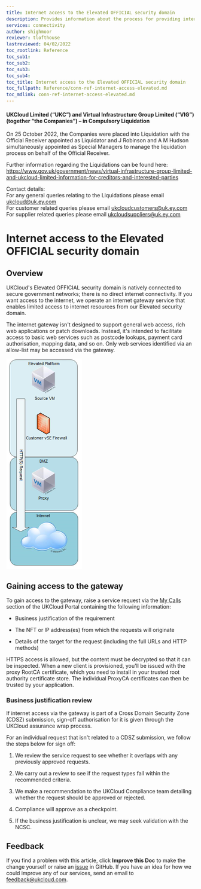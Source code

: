 ```yaml
---
title: Internet access to the Elevated OFFICIAL security domain
description: Provides information about the process for providing internet access to the UKCloud Elevated OFFICIAL security domain
services: connectivity
author: shighmoor
reviewer: tlofthouse
lastreviewed: 04/02/2022
toc_rootlink: Reference
toc_sub1: 
toc_sub2:
toc_sub3:
toc_sub4:
toc_title: Internet access to the Elevated OFFICIAL security domain
toc_fullpath: Reference/conn-ref-internet-access-elevated.md
toc_mdlink: conn-ref-internet-access-elevated.md
---
```


#### UKCloud Limited (“UKC”) and Virtual Infrastructure Group Limited (“VIG”) (together “the Companies”) – in Compulsory Liquidation

On 25 October 2022, the Companies were placed into Liquidation with the Official Receiver appointed as Liquidator and J Robinson and A M Hudson simultaneously appointed as Special Managers to manage the liquidation process on behalf of the Official Receiver.

Further information regarding the Liquidations can be found here: <https://www.gov.uk/government/news/virtual-infrastructure-group-limited-and-ukcloud-limited-information-for-creditors-and-interested-parties>

Contact details:<br>
For any general queries relating to the Liquidations please email <ukcloud@uk.ey.com><br>
For customer related queries please email <ukcloudcustomers@uk.ey.com><br>
For supplier related queries please email <ukcloudsuppliers@uk.ey.com>

# Internet access to the Elevated OFFICIAL security domain

## Overview

UKCloud's Elevated OFFICIAL security domain is natively connected to secure government networks; there is no direct internet connectivity. If you want access to the internet, we operate an internet gateway service that enables limited access to internet resources from our Elevated security domain.

The internet gateway isn't designed to support general web access, rich web applications or patch downloads. Instead, it's intended to facilitate access to basic web services such as postcode lookups, payment card authorisation, mapping data, and so on. Only web services identified via an allow-list may be accessed via the gateway.

![Data flow from the Elevated Platform to the Internet](images/data-flow.png)

## Gaining access to the gateway

To gain access to the gateway, raise a service request via the [My Calls](https://portal.skyscapecloud.com/support/ivanti) section of the UKCloud Portal containing the following information:

- Business justification of the requirement

- The NFT or IP address(es) from which the requests will originate

- Details of the target for the request (including the full URLs and HTTP methods)

HTTPS access is allowed, but the content must be decrypted so that it can be inspected. When a new client is provisioned, you'll be issued with the proxy RootCA certificate, which you need to install in your trusted root authority certificate store. The individual ProxyCA certificates can then be trusted by your application.

### Business justification review

If internet access via the gateway is part of a Cross Domain Security Zone (CDSZ) submission, sign-off authorisation for it is given through the UKCloud assurance wrap process.

For an individual request that isn't related to a CDSZ submission, we follow the steps below for sign off:

1. We review the service request to see whether it overlaps with any previously approved requests.

2. We carry out a review to see if the request types fall within the recommended criteria.

3. We make a recommendation to the UKCloud Compliance team detailing whether the request should be approved or rejected.

4. Compliance will approve as a checkpoint.

5. If the business justification is unclear, we may seek validation with the NCSC.

## Feedback

If you find a problem with this article, click **Improve this Doc** to make the change yourself or raise an [issue](https://github.com/UKCloud/documentation/issues) in GitHub. If you have an idea for how we could improve any of our services, send an email to <feedback@ukcloud.com>.
